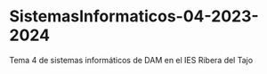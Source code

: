 # SistemasInformaticos-04-2023-2024
Tema 4 de sistemas informáticos de DAM en el IES Ribera del Tajo
